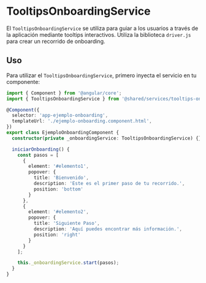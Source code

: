 # TooltipsOnboardingService

El `TooltipsOnboardingService` se utiliza para guiar a los usuarios a través de la aplicación mediante tooltips interactivos. Utiliza la biblioteca `driver.js` para crear un recorrido de onboarding.

## Uso

Para utilizar el `TooltipsOnboardingService`, primero inyecta el servicio en tu componente:

```typescript
import { Component } from '@angular/core';
import { TooltipsOnboardingService } from '@shared/services/tooltips-onboarding.service';

@Component({
  selector: 'app-ejemplo-onboarding',
  templateUrl: './ejemplo-onboarding.component.html',
})
export class EjemploOnboardingComponent {
  constructor(private _onboardingService: TooltipsOnboardingService) {}

  iniciarOnboarding() {
    const pasos = [
      {
        element: '#elemento1',
        popover: {
          title: 'Bienvenido',
          description: 'Este es el primer paso de tu recorrido.',
          position: 'bottom'
        }
      },
      {
        element: '#elemento2',
        popover: {
          title: 'Siguiente Paso',
          description: 'Aquí puedes encontrar más información.',
          position: 'right'
        }
      }
    ];

    this._onboardingService.start(pasos);
  }
}
